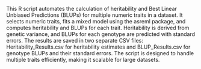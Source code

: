 This R script automates the calculation of heritability and Best Linear Unbiased Predictions (BLUPs) for multiple numeric traits in a dataset. It selects numeric traits, fits a mixed model using the asreml package, and computes heritability and BLUPs for each trait. Heritability is derived from genetic variance, and BLUPs for each genotype are predicted with standard errors. The results are saved in two separate CSV files: Heritability_Results.csv for heritability estimates and BLUP_Results.csv for genotype BLUPs and their standard errors. The script is designed to handle multiple traits efficiently, making it scalable for large datasets.






